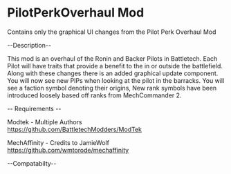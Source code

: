 # PilotPerkOverhaul Mod
 Contains only the graphical UI changes from the Pilot Perk Overhaul Mod

--Description--

This mod is an overhaul of the Ronin and Backer Pilots in Battletech. Each Pilot will have traits that provide a benefit to the in or outside the battlefield. Along with these changes there is an added graphical update component. You will now see new PIPs when looking at the pilot in the barracks. You will see a faction symbol denoting their origins, New rank symbols have been introduced loosely based off ranks from MechCommander 2.


-- Requirements --

Modtek - Multiple Authors   
https://github.com/BattletechModders/ModTek


MechAffinity  - Credits to JamieWolf  
https://github.com/wmtorode/mechaffinity

--Compatabilty--
